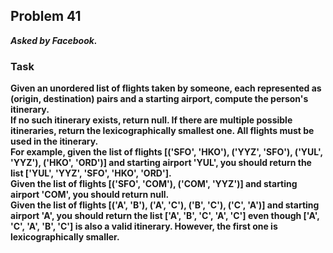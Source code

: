 ## Problem 41
***Asked by Facebook.***
### Task
**Given an unordered list of flights taken by someone, each represented as (origin, destination) pairs and a starting airport, compute the person's itinerary.**  
**If no such itinerary exists, return null. If there are multiple possible itineraries, return the lexicographically smallest one. All flights must be used in the itinerary.**  
**For example, given the list of flights [('SFO', 'HKO'), ('YYZ', 'SFO'), ('YUL', 'YYZ'), ('HKO', 'ORD')] and starting airport 'YUL', you should return the list ['YUL', 'YYZ', 'SFO', 'HKO', 'ORD'].**  
**Given the list of flights [('SFO', 'COM'), ('COM', 'YYZ')] and starting airport 'COM', you should return null.**  
**Given the list of flights [('A', 'B'), ('A', 'C'), ('B', 'C'), ('C', 'A')] and starting airport 'A', you should return the list ['A', 'B', 'C', 'A', 'C'] even though ['A', 'C', 'A', 'B', 'C'] is also a valid itinerary. However, the first one is lexicographically smaller.**
